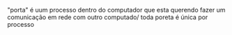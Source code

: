 "porta" é uum processo dentro  do computador que esta querendo fazer um comunicação em rede com outro computado/ toda poreta é única por processo
